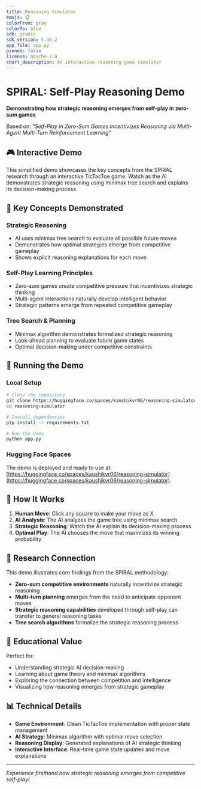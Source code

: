 ```yaml
---
title: Reasoning Simulator
emoji: 🏆
colorFrom: gray
colorTo: blue
sdk: gradio
sdk_version: 5.36.2
app_file: app.py
pinned: false
license: apache-2.0
short_description: An interactive reasoning game simulator
---
```


# SPIRAL: Self-Play Reasoning Demo

**Demonstrating how strategic reasoning emerges from self-play in zero-sum games**

Based on: *"Self-Play in Zero-Sum Games Incentivizes Reasoning via Multi-Agent Multi-Turn Reinforcement Learning"*

## 🎮 Interactive Demo

This simplified demo showcases the key concepts from the SPIRAL research through an interactive TicTacToe game. Watch as the AI demonstrates strategic reasoning using minimax tree search and explains its decision-making process.

## 🧠 Key Concepts Demonstrated

### Strategic Reasoning
- AI uses minimax tree search to evaluate all possible future moves
- Demonstrates how optimal strategies emerge from competitive gameplay
- Shows explicit reasoning explanations for each move

### Self-Play Learning Principles
- Zero-sum games create competitive pressure that incentivizes strategic thinking
- Multi-agent interactions naturally develop intelligent behavior
- Strategic patterns emerge from repeated competitive gameplay

### Tree Search & Planning
- Minimax algorithm demonstrates formalized strategic reasoning
- Look-ahead planning to evaluate future game states
- Optimal decision-making under competitive constraints

## 🚀 Running the Demo

### Local Setup
```bash
# Clone the repository
git clone https://huggingface.co/spaces/kaushikvr06/reasoning-simulator
cd reasoning-simulator

# Install dependencies
pip install -r requirements.txt

# Run the demo
python app.py
```

### Hugging Face Spaces
The demo is deployed and ready to use at:
[https://huggingface.co/spaces/kaushikvr06/reasoning-simulator](https://huggingface.co/spaces/kaushikvr06/reasoning-simulator)

## 📝 How It Works

1. **Human Move**: Click any square to make your move as X
2. **AI Analysis**: The AI analyzes the game tree using minimax search
3. **Strategic Reasoning**: Watch the AI explain its decision-making process
4. **Optimal Play**: The AI chooses the move that maximizes its winning probability

## 🔬 Research Connection

This demo illustrates core findings from the SPIRAL methodology:

- **Zero-sum competitive environments** naturally incentivize strategic reasoning
- **Multi-turn planning** emerges from the need to anticipate opponent moves
- **Strategic reasoning capabilities** developed through self-play can transfer to general reasoning tasks
- **Tree search algorithms** formalize the strategic reasoning process

## 🎯 Educational Value

Perfect for:
- Understanding strategic AI decision-making
- Learning about game theory and minimax algorithms
- Exploring the connection between competition and intelligence
- Visualizing how reasoning emerges from strategic gameplay

## 📊 Technical Details

- **Game Environment**: Clean TicTacToe implementation with proper state management
- **AI Strategy**: Minimax algorithm with optimal move selection
- **Reasoning Display**: Generated explanations of AI strategic thinking
- **Interactive Interface**: Real-time game state updates and move explanations

---

*Experience firsthand how strategic reasoning emerges from competitive self-play!*
